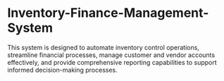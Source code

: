 # Inventory-Finance-Management-System
This system is designed to automate inventory control operations, streamline financial processes, manage customer and vendor accounts effectively, and provide comprehensive reporting capabilities to support informed decision-making processes.
